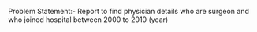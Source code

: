 Problem Statement:- Report to find physician details who are surgeon and who joined hospital between 2000 to 2010 (year)
